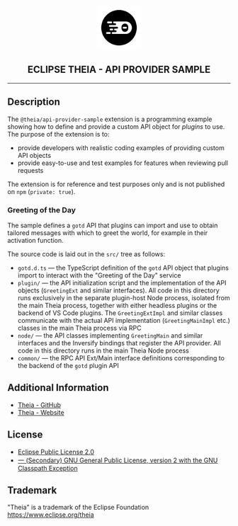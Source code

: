 <div align='center'>

<br />

<img src='https://raw.githubusercontent.com/eclipse-theia/theia/master/logo/theia.svg?sanitize=true' alt='theia-ext-logo' width='100px' />

<h2>ECLIPSE THEIA - API PROVIDER SAMPLE</h2>

<hr />

</div>

## Description

The `@theia/api-provider-sample` extension is a programming example showing how to define and provide a custom API object for _plugins_ to use.
The purpose of the extension is to:

- provide developers with realistic coding examples of providing custom API objects
- provide easy-to-use and test examples for features when reviewing pull requests

The extension is for reference and test purposes only and is not published on `npm` (`private: true`).

### Greeting of the Day

The sample defines a `gotd` API that plugins can import and use to obtain tailored messages with which to greet the world, for example in their activation function.

The source code is laid out in the `src/` tree as follows:

- `gotd.d.ts` — the TypeScript definition of the `gotd` API object that plugins import to interact with the "Greeting of the Day" service
- `plugin/` — the API initialization script and the implementation of the API objects (`GreetingExt` and similar interfaces).
  All code in this directory runs exclusively in the separate plugin-host Node process, isolated from the main Theia process, together with either headless plugins or the backend of VS Code plugins.
  The `GreetingExtImpl` and similar classes communicate with the actual API implementation (`GreetingMainImpl` etc.) classes in the main Theia process via RPC
- `node/` — the API classes implementing `GreetingMain` and similar interfaces and the Inversify bindings that register the API provider.
  All code in this directory runs in the main Theia Node process
- `common/` — the RPC API Ext/Main interface definitions corresponding to the backend of the `gotd` plugin API

## Additional Information

- [Theia - GitHub](https://github.com/eclipse-theia/theia)
- [Theia - Website](https://theia-ide.org/)

## License

- [Eclipse Public License 2.0](http://www.eclipse.org/legal/epl-2.0/)
- [一 (Secondary) GNU General Public License, version 2 with the GNU Classpath Exception](https://projects.eclipse.org/license/secondary-gpl-2.0-cp)

## Trademark

"Theia" is a trademark of the Eclipse Foundation
<https://www.eclipse.org/theia>
